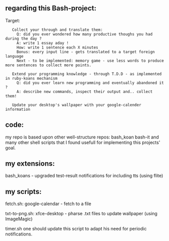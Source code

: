 regarding this Bash-project:
-------------------
Target: 
       
       Collect your through and translate them:
         Q: did you ever wondered how many productive thoughs you had during the day ? 
         A: write 1 essay aday !
         How: write 1 sentence each X minutes
         Bonus: every input line - gets translated to a target foreign language
         Next - to be implemented: memory game - use less words to produce more sentences to collect more points.

       Extend your programming knowledge - through T.D.D - as implemented in ruby-koans mechanism
         Q: did you ever learn new programming and eventually abandoned it ?
         A: describe new commands, inspect their output and.. collect them!

       Update your desktop's wallpaper with your google-calender information



code:
--------
my repo is based upon other well-structure repos:
bash_koan
bash-it
and many other shell scripts that I found usefull for implementing this projects' goal.


my extensions:
--------------
bash_koans - upgraded test-result notifications for including tts (using flite)


my scripts:
----------
fetch.sh:
google-calendar - fetch to a file

txt-to-png.sh:
xfce-desktop - pharse .txt files to update wallpaper (using ImageMagic)

timer.sh
one should update this script to adapt his need for periodic notifications.

